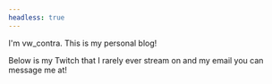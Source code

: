 ```yaml
---
headless: true
---
```

I'm vw_contra. This is my personal blog!

Below is my Twitch that I rarely ever stream on and my email you can message me at!
